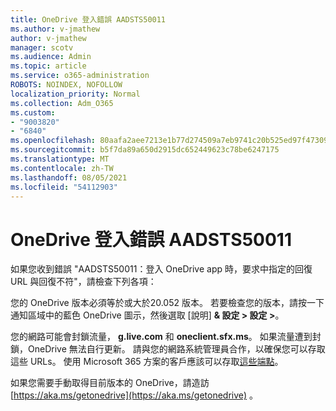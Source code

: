 ```yaml
---
title: OneDrive 登入錯誤 AADSTS50011
ms.author: v-jmathew
author: v-jmathew
manager: scotv
ms.audience: Admin
ms.topic: article
ms.service: o365-administration
ROBOTS: NOINDEX, NOFOLLOW
localization_priority: Normal
ms.collection: Adm_O365
ms.custom:
- "9003820"
- "6840"
ms.openlocfilehash: 80aafa2aee7213e1b77d274509a7eb9741c20b525ed97f473093ac8c6514f3c7
ms.sourcegitcommit: b5f7da89a650d2915dc652449623c78be6247175
ms.translationtype: MT
ms.contentlocale: zh-TW
ms.lasthandoff: 08/05/2021
ms.locfileid: "54112903"
---
```

# <a name="onedrive-login-error-aadsts50011"></a>OneDrive 登入錯誤 AADSTS50011

如果您收到錯誤 "AADSTS50011：登入 OneDrive app 時，要求中指定的回復 URL 與回復不符"，請檢查下列各項：

您的 OneDrive 版本必須等於或大於20.052 版本。 若要檢查您的版本，請按一下通知區域中的藍色 OneDrive 圖示，然後選取 [說明] **& 設定 > 設定 >**。

您的網路可能會封鎖流量， **g.live.com** 和 **oneclient.sfx.ms**。 如果流量遭到封鎖，OneDrive 無法自行更新。 請與您的網路系統管理員合作，以確保您可以存取這些 URLs。 使用 Microsoft 365 方案的客戶應該可以存取[這些端點](https://docs.microsoft.com/microsoft-365/enterprise/urls-and-ip-address-ranges?view=o365-worldwide)。

如果您需要手動取得目前版本的 OneDrive，請造訪 [https://aka.ms/getonedrive](https://aka.ms/getonedrive) 。
